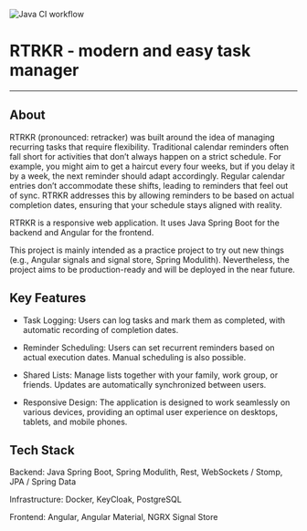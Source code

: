 ![Java CI workflow](https://github.com/lbakker77/retracker/actions/workflows/maven.yml/badge.svg)

# RTRKR - modern and easy task manager

---


## About
RTRKR (pronounced: retracker) was built around the idea of managing recurring tasks that require flexibility. Traditional calendar reminders often fall short for activities that don’t always happen on a strict schedule. For example, you might aim to get a haircut every four weeks, but if you delay it by a week, the next reminder should adapt accordingly. Regular calendar entries don’t accommodate these shifts, leading to reminders that feel out of sync. RTRKR addresses this by allowing reminders to be based on actual completion dates, ensuring that your schedule stays aligned with reality.

RTRKR is a responsive web application. It uses Java Spring Boot for the backend and Angular for the frontend.

This project is mainly intended as a practice project to try out new things (e.g., Angular signals and signal store, Spring Modulith). Nevertheless, the project aims to be production-ready and will be deployed in the near future. 



## Key Features

* Task Logging: Users can log tasks and mark them as completed, with automatic recording of completion dates.

* Reminder Scheduling: Users can set recurrent reminders based on actual execution dates. Manual scheduling is also possible.

* Shared Lists: Manage lists together with your family, work group, or friends. Updates are automatically synchronized between users.

* Responsive Design: The application is designed to work seamlessly on various devices, providing an optimal user experience on desktops, tablets, and mobile phones.

## Tech Stack

Backend: Java Spring Boot, Spring Modulith, Rest, WebSockets / Stomp, JPA / Spring Data

Infrastructure: Docker, KeyCloak, PostgreSQL

Frontend: Angular, Angular Material, NGRX Signal Store

